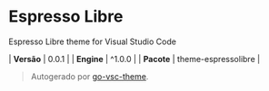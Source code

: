 # Espresso Libre

Espresso Libre theme for Visual Studio Code

| **Versão** | 0.0.1 |
| **Engine** | ^1.0.0 |
| **Pacote** | theme-espressolibre |

> Autogerado por [go-vsc-theme](https://github.com/natalbu/go-vsc-theme).
